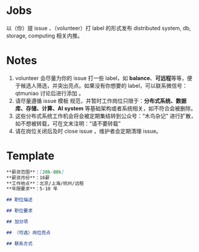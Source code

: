 # Jobs
以（你）提 issue 、（volunteer）打 label 的形式发布 distributed system, db, storage, computing 相关内推。

# Notes

1. volunteer 会尽量为你的 issue 打一些 label，如 **balance**、**可远程**等等，便于候选人筛选，并突出亮点。如果没有你想要的 label，可以联系微信号：qtmuniao 讨论后进行添加 。
1. 请尽量遵循 issue 模板 规范，并暂时工作岗位只限于：**分布式系统、数据库、存储、计算、AI system** 等基础架构或者系统相关，如不符合会被删除。
1. 这些分布式系统工作机会将会被定期集结转到公众号：“木鸟杂记” 进行扩散，如不想被转载，可在文末注明：“请不要转载”
1. 请在岗位关闭后及时 close issue ，维护者会定期清理 issue。

# Template

```md
**薪资范围**：[20k-80k] 
**薪资月份**：16薪
**工作地点**：北京/上海/杭州/远程
**年限要求**：5-10 年

## 职位描述

## 职位要求

## 加分项

## （可选）岗位亮点

## 联系方式
```
